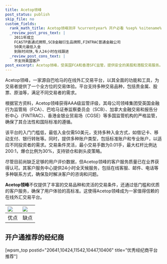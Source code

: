 ```yaml
---
title: Acetop领峰
post_status: publish
skip_file: no
custom_fields:
  rank_math_title: Acetop领峰测评 %currentyear% 开户必看 %sep% %sitename%
  _review_post_pros_text: |
    2011年成立
    FCASTP直通式牌照,SCB金融衍生品牌照,FINTRAC普通金融公司
    50美元最低入金
    到账时间快,专人24小时在线跟进
  _review_post_cons_text: |
    不支持美国客户
post_excerpt: Acetop领峰，受英国FCA和香港SFC监管，提供安全的美股和港股交易服务。美股差价合约标准账户手续费低至每手8美元，其他账户免手续费。平台特色包括低佣金、高杠杆、快速开户及资金处理，同时提供Acetop APP和PC端交易软件。
---
```

Acetop领峰，一家源自巴哈马的在线外汇交易平台，以其全面的功能和工具，为交易者提供了一个全方位的交易体验。平台支持多种交易品种，包括贵金属、股票、原油等，满足不同交易者的需求。

根据官方资料，Acetop领峰获得AAA级监管评级，其母公司领峰集团受英国金融行为监管局（FCA）、巴哈马证券监察委员会（SCB）、加拿大金融交易和报告分析中心（FINTRAC）、香港金银业贸易场（CGSE）等多国监管机构的严格监管，确保了其合法性和国际标准的遵循。

该平台的入门门槛低，最低入金仅需50美元，支持多种入金方式，如借记卡、移动支付、银行转账等。同时，提供多种账户类型，包括标准账户和专业账户，以适应不同投资者的需求。交易条件灵活，最小交易手数为0.01手，最大杠杆比例达200:1，爆仓比例为30%，支持锁仓和剥头皮策略。

尽管目前尚缺乏足够的用户评价数据，但Acetop领峰的客户服务质量已在业界获得认可。其客户服务中心提供24小时全天候服务，包括在线客服、邮件、电话等多种联系方式，确保及时解决客户的咨询和问题。

**Acetop领峰**不仅提供了丰富的交易品种和灵活的交易条件，还通过低门槛和优质的客户服务，确保了用户体验的高标准。这使得Acetop领峰成为一家值得信赖的在线外汇交易平台。

| <img src="https://fastly.jsdelivr.net/gh/jarlin8/OSS@main/icons/customize/pros1.svg" height="auto"> | <img src="https://fastly.jsdelivr.net/gh/jarlin8/OSS@main/icons/customize/cons1.svg" height="auto"> |
| :--- | :--- |
| 优点 | 缺点 |

## 开户通推荐的经纪商

[wpsm_top postid="20641,10424,11542,10447,10406" title=”优秀经纪商平台推荐"]